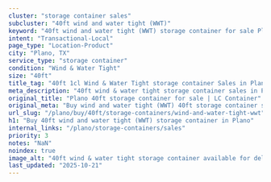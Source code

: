 ```yaml
---
cluster: "storage container sales"
subcluster: "40ft wind and water tight (WWT)"
keyword: "40ft wind and water tight (WWT) storage container for sale Plano, TX"
intent: "Transactional-Local"
page_type: "Location-Product"
city: "Plano, TX"
service_type: "storage container"
condition: "Wind & Water Tight"
size: "40ft"
title_tag: "40ft 1cl Wind & Water Tight storage container Sales in Plano | LC Container"
meta_description: "40ft wind & water tight storage container sales in Plano. Fast delivery, competitive pricing. Serving storage containers area. Quote ID: 4XG. Call (214) 524-4168 for your free quote today."
original_title: "Plano 40ft storage container for sale | LC Container"
original_meta: "Buy wind and water tight (WWT) 40ft storage container sale with local delivery in Plano, TX. LC Container — local Since 2003. Request a fast quote today."
url_slug: "/plano/buy/40ft/storage-containers/wind-and-water-tight-wwt"
h1: "Buy 40ft wind and water tight (WWT) storage container in Plano"
internal_links: "/plano/storage-containers/sales"
priority: 3
notes: "NaN"
noindex: true
image_alt: "40ft wind & water tight storage container available for delivery in Plano"
last_updated: "2025-10-21"
---
```


<!-- TODO: Add unique city/inventory copy, images, and internal links here. -->
